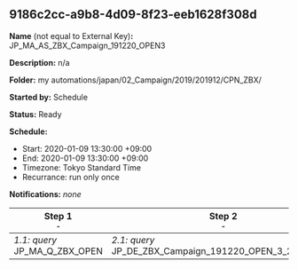 ## 9186c2cc-a9b8-4d09-8f23-eeb1628f308d

**Name** (not equal to External Key)**:** JP_MA_AS_ZBX_Campaign_191220_OPEN3

**Description:** n/a

**Folder:** my automations/japan/02_Campaign/2019/201912/CPN_ZBX/

**Started by:** Schedule

**Status:** Ready

**Schedule:**

* Start: 2020-01-09 13:30:00 +09:00
* End: 2020-01-09 13:30:00 +09:00
* Timezone: Tokyo Standard Time
* Recurrance: run only once

**Notifications:** _none_


| Step 1<br>_<small>-</small>_ | Step 2<br>_<small>-</small>_ |
| --- | --- |
| _1.1: query_<br>JP_MA_Q_ZBX_OPEN | _2.1: query_<br>JP_DE_ZBX_Campaign_191220_OPEN_3_200109_ex |
